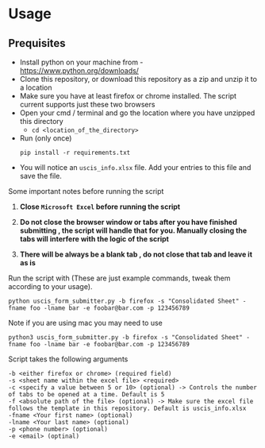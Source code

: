 # Usage

## Prequisites
* Install python on your machine from - https://www.python.org/downloads/
* Clone this repository, or download this repository as a zip and unzip it to a location
* Make sure you have at least firefox or chrome installed. The script current supports just these two browsers
* Open your cmd / terminal and go the location where you have unzipped this directory 
    * `cd <location_of_the_directory>`
* Run (only once)
    ```
    pip install -r requirements.txt
    ```
* You will notice an `uscis_info.xlsx` file. Add your entries to this file and save the file. 

Some important notes before running the script

1. **Close `Microsoft Excel` before running the script**

2. **Do not close the browser window or tabs after you have finished submitting , the script will handle that for you. Manually closing the tabs will interfere with the logic of the script**

3. **There will be always be a blank tab , do not close that tab and leave it as is**


Run the script with (These are just example commands, tweak them according to your usage).
```
python uscis_form_submitter.py -b firefox -s "Consolidated Sheet" -fname foo -lname bar -e foobar@bar.com -p 123456789
```
Note if you are using mac you may need to use

```
python3 uscis_form_submitter.py -b firefox -s "Consolidated Sheet" -fname foo -lname bar -e foobar@bar.com -p 123456789 
```

Script takes the following arguments
```
-b <either firefox or chrome> (required field)
-s <sheet name within the excel file> <required>
-c <specify a value between 5 or 10> (optional) -> Controls the number of tabs to be opened at a time. Default is 5
-f <absolute path of the file> (optional) -> Make sure the excel file follows the template in this repository. Default is uscis_info.xlsx
-fname <Your first name> (optional)
-lname <Your last name> (optional)
-p <phone number> (optional)
-e <email> (optinal)
```